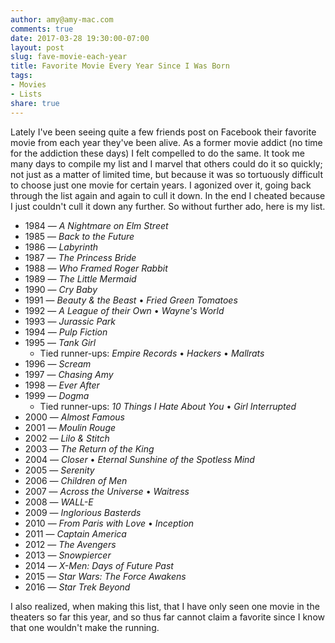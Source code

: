 ```yaml
---
author: amy@amy-mac.com
comments: true
date: 2017-03-28 19:30:00-07:00
layout: post
slug: fave-movie-each-year
title: Favorite Movie Every Year Since I Was Born
tags:
- Movies
- Lists
share: true
---
```


Lately I've been seeing quite a few friends post on Facebook their favorite movie from each year they've been alive. As a former movie addict (no time for the addiction these days) I felt compelled to do the same. It took me many days to compile my list and I marvel that others could do it so quickly; not just as a matter of limited time, but because it was so tortuously difficult to choose just one movie for certain years. I agonized over it, going back through the list again and again to cull it down. In the end I cheated because I just couldn't cull it down any further. So without further ado, here is my list.

<ul class="no-bullet">
  <li>1984 &mdash; <em>A Nightmare on Elm Street</em></li>
  <li>1985 &mdash; <em>Back to the Future</em></li>
  <li>1986 &mdash; <em>Labyrinth</em></li>
  <li>1987 &mdash; <em>The Princess Bride</em></li>
  <li>1988 &mdash; <em>Who Framed Roger Rabbit</em></li>
  <li>1989 &mdash; <em>The Little Mermaid</em></li>
  <li>1990 &mdash; <em>Cry Baby</em></li>
  <li>1991 &mdash; <em>Beauty & the Beast</em> &bullet; <em>Fried Green Tomatoes</em></li>
  <li>1992 &mdash; <em>A League of their Own</em> &bullet; <em>Wayne's World</em></li>
  <li>1993 &mdash; <em>Jurassic Park</em></li>
  <li>1994 &mdash; <em>Pulp Fiction</em></li>
  <li>1995 &mdash; <em>Tank Girl</em>
  <ul class="no-bullet">
    <li>Tied runner-ups: <em>Empire Records</em> &bullet; <em>Hackers</em> &bullet; <em>Mallrats</em></li>
  </ul>
  </li>
  <li>1996 &mdash; <em>Scream</em></li>
  <li>1997 &mdash; <em>Chasing Amy</em></li>
  <li>1998 &mdash; <em>Ever After</em></li>
  <li>1999 &mdash; <em>Dogma</em>
  <ul class="no-bullet">
    <li>Tied runner-ups: <em>10 Things I Hate About You</em> &bullet; <em>Girl Interrupted</em></li>
  </ul>
  </li>
  <li>2000 &mdash; <em>Almost Famous</em></li>
  <li>2001 &mdash; <em>Moulin Rouge</em></li>
  <li>2002 &mdash; <em>Lilo & Stitch</em></li>
  <li>2003 &mdash; <em>The Return of the King</em></li>
  <li>2004 &mdash; <em>Closer</em> &bullet; <em>Eternal Sunshine of the Spotless Mind</em></li>
  <li>2005 &mdash; <em>Serenity</em></li>
  <li>2006 &mdash; <em>Children of Men</em></li>
  <li>2007 &mdash; <em>Across the Universe</em> &bullet; <em>Waitress</em></li>
  <li>2008 &mdash; <em>WALL-E</em></li>
  <li>2009 &mdash; <em>Inglorious Basterds</em></li>
  <li>2010 &mdash; <em>From Paris with Love</em> &bullet; <em>Inception</em></li>
  <li>2011 &mdash; <em>Captain America</em></li>
  <li>2012 &mdash; <em>The Avengers</em></li>
  <li>2013 &mdash; <em>Snowpiercer</em></li>
  <li>2014 &mdash; <em>X-Men: Days of Future Past</em></li>
  <li>2015 &mdash; <em>Star Wars: The Force Awakens</em></li>
  <li>2016 &mdash; <em>Star Trek Beyond</em></li>
</ul>

I also realized, when making this list, that I have only seen one movie in the theaters so far this year, and so thus far cannot claim a favorite since I know that one wouldn't make the running.
